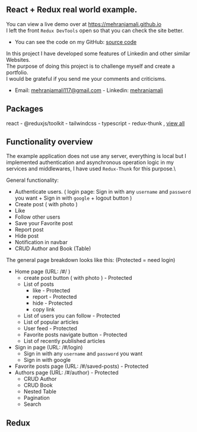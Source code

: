 ## React + Redux real world example.
 You can view a live demo over at https://mehranjamali.github.io \
 I left the front `Redux DevTools` open so that you can check the site better.
- You can see the code on my GitHub: [source code](https://github.com/mehranjamali/mehranjamali.github.io-source_code/tree/master/sample-project-1) 

 
 In this project I have developed some features of Linkedin and other similar Websites.\
 The purpose of doing this project is to challenge myself and create a portfolio.\
 I would be grateful if you send me your comments and criticisms.
 - Email: mehranjamali117@gmail.com - Linkedin: [mehranjamali](https://www.linkedin.com/in/mehran-jamali-b2a43b239/)

## Packages
react - @reduxjs/toolkit - tailwindcss - typescript - redux-thunk , [view all](https://github.com/mehranjamali/mehranjamali.github.io-source_code/blob/master/sample-project-1/package.json)

## Functionality overview
The example application does not use any server, everything is local but I implemented authentication and asynchronous operation logic in my services and middlewares, I have used `Redux-Thunk` for this purpose.\

General functionality: 
- Authenticate users. ( login page:  Sign in with any `username` and `password` you want + Sign in with `google` + logout button )
- Create post ( with photo )
- Like 
- Follow other users
- Save your Favorite post
- Report post 
- Hide post
- Notification in navbar
- CRUD Author and Book (Table)

The general page breakdown looks like this: (Protected = need login)
- Home page (URL: /#/ )
  - create post button ( with photo ) - Protected 
  - List of posts 
    - like - Protected 
    - report - Protected 
    - hide - Protected 
    - copy link
  - List of users you can follow - Protected 
  - List of popular articles
  - User feed - Protected 
  - Favorite posts navigate button - Protected 
  - List of recently published articles
- Sign in page (URL: /#/login) 
  - Sign in with any `username` and `password` you want
  - Sign in with google
- Favorite posts page (URL: /#/saved-posts) - Protected 
- Authors page (URL: /#/author) - Protected 
  - CRUD Author
  - CRUD Book
  - Nested Table
  - Pagination
  - Search


## Redux

